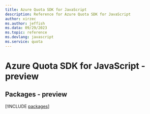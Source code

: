```yaml
---
title: Azure Quota SDK for JavaScript
description: Reference for Azure Quota SDK for JavaScript
author: xirzec
ms.author: jeffish
ms.data: 09/29/2023
ms.topic: reference
ms.devlang: javascript
ms.service: quota
---
```

# Azure Quota SDK for JavaScript - preview
## Packages - preview
[!INCLUDE [packages](quota-index.md)]